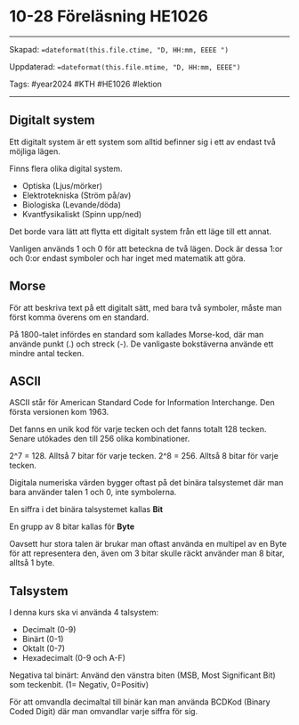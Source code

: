 # 10-28 Föreläsning HE1026

---

Skapad: `=dateformat(this.file.ctime, "D, HH:mm, EEEE ")`

Uppdaterad: `=dateformat(this.file.mtime, "D, HH:mm, EEEE")`

Tags: #year2024 #KTH #HE1026 #lektion

---

## Digitalt system

Ett digitalt system är ett system som alltid befinner sig i ett av endast två möjliga lägen.

Finns flera olika digital system.

- Optiska (Ljus/mörker)
- Elektrotekniska (Ström på/av)
- Biologiska (Levande/döda)
- Kvantfysikaliskt (Spinn upp/ned)

Det borde vara lätt att flytta ett digitalt system från ett läge till ett annat.

Vanligen används 1 och 0 för att beteckna de två lägen. Dock är dessa 1:or och 0:or endast symboler och har inget med matematik att göra.

## Morse

För att beskriva text på ett digitalt sätt, med bara två symboler, måste man först komma överens om en standard.

På 1800-talet infördes en standard som kallades Morse-kod, där man använde punkt (.) och streck (-). De vanligaste bokstäverna använde ett mindre antal tecken.

## ASCII

ASCII står för American Standard Code for Information Interchange. Den första versionen kom 1963.

Det fanns en unik kod för varje tecken och det fanns totalt 128 tecken. Senare utökades den till 256 olika kombinationer.

2^7 = 128. Alltså 7 bitar för varje tecken.
2^8 = 256. Alltså 8 bitar för varje tecken.

Digitala numeriska värden bygger oftast på det binära talsystemet där man bara använder talen 1 och 0, inte symbolerna.

En siffra i det binära talsystemet kallas **Bit**

En grupp av 8 bitar kallas för **Byte**

Oavsett hur stora talen är brukar man oftast använda en multipel av en Byte för att representera den, även om 3 bitar skulle räckt använder man 8 bitar, alltså 1 byte.

## Talsystem

I denna kurs ska vi använda 4 talsystem:
- Decimalt (0-9)
- Binärt (0-1)
- Oktalt (0-7)
- Hexadecimalt (0-9 och A-F)

Negativa tal binärt: Använd den vänstra biten (MSB, Most Significant Bit) som teckenbit. (1= Negativ, 0=Positiv)

För att omvandla decimaltal till binär kan man använda BCDKod (Binary Coded Digit) där man omvandlar varje siffra för sig.